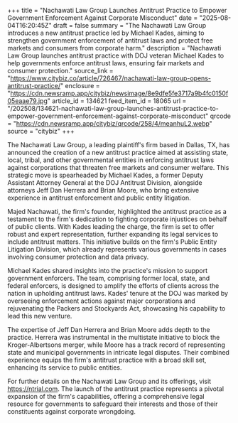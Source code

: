 +++
title = "Nachawati Law Group Launches Antitrust Practice to Empower Government Enforcement Against Corporate Misconduct"
date = "2025-08-04T16:20:45Z"
draft = false
summary = "The Nachawati Law Group introduces a new antitrust practice led by Michael Kades, aiming to strengthen government enforcement of antitrust laws and protect free markets and consumers from corporate harm."
description = "Nachawati Law Group launches antitrust practice with DOJ veteran Michael Kades to help governments enforce antitrust laws, ensuring fair markets and consumer protection."
source_link = "https://www.citybiz.co/article/726467/nachawati-law-group-opens-antitrust-practice/"
enclosure = "https://cdn.newsramp.app/citybiz/newsimage/8e9dfe5fe3717a9b4fc0150f05eaae79.jpg"
article_id = 134621
feed_item_id = 18065
url = "/202508/134621-nachawati-law-group-launches-antitrust-practice-to-empower-government-enforcement-against-corporate-misconduct"
qrcode = "https://cdn.newsramp.app/citybiz/qrcode/258/4/meanhuL2.webp"
source = "citybiz"
+++

<p>The Nachawati Law Group, a leading plaintiff's firm based in Dallas, TX, has announced the creation of a new antitrust practice aimed at assisting state, local, tribal, and other governmental entities in enforcing antitrust laws against corporations that threaten free markets and consumer welfare. This strategic move is spearheaded by Michael Kades, a former Deputy Assistant Attorney General at the DOJ Antitrust Division, alongside attorneys Jeff Dan Herrera and Brian Moore, who bring extensive experience in antitrust enforcement and public entity litigation.</p><p>Majed Nachawati, the firm's founder, highlighted the antitrust practice as a testament to the firm's dedication to fighting corporate injustices on behalf of public clients. With Kades leading the charge, the firm is set to offer robust and expert representation, further expanding its legal services to include antitrust matters. This initiative builds on the firm's Public Entity Litigation Division, which already represents various governments in cases involving consumer protection and data privacy.</p><p>Michael Kades shared insights into the practice's mission to support government enforcers. The team, comprising former local, state, and federal enforcers, is designed to amplify the efforts of clients across the nation in upholding antitrust laws. Kades' tenure at the DOJ was marked by overseeing enforcement actions against major corporations and rejuvenating the Packers and Stockyards Act, showcasing his capability to lead this new venture.</p><p>The expertise of Jeff Dan Herrera and Brian Moore adds depth to the practice. Herrera was instrumental in the multistate initiative to block the Kroger-Albertsons merger, while Moore has a track record of representing state and municipal governments in intricate legal disputes. Their combined experience equips the firm's antitrust practice with a broad skill set, enhancing its service to public entities.</p><p>For further details on the Nachawati Law Group and its offerings, visit <a href='https://ntrial.com' rel='nofollow' target='_blank'>https://ntrial.com</a>. The launch of the antitrust practice represents a pivotal expansion of the firm's capabilities, offering a comprehensive legal resource for governments to safeguard their interests and those of their constituents against corporate wrongdoing.</p>